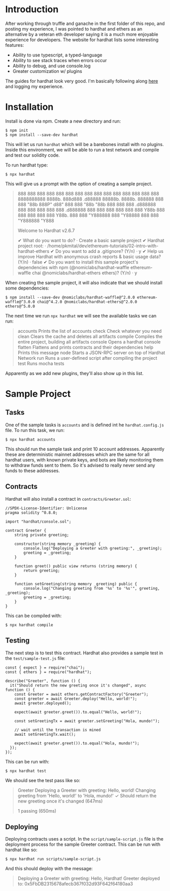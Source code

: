 # Introduction

After working through truffle and ganache in the first folder of this repo, and posting my experience, I was pointed to hardhat and ethers as an alternative by a veteran eth developer saying it is a much more enjoyable experience for developers. The website for hardhat lists some interesting features:

  * Ability to use typescript, a typed-language  
  * Ability to see stack traces when errors occur  
  * Ability to debug, and use console.log  
  * Greater customization w/ plugins  

The guides for hardhat look very good. I'm basically following along [here](https://hardhat.org/getting-started/) and logging my experience.

# Installation

Install is done via npm. Create a new directory and run:
```
$ npm init
$ npm install --save-dev hardhat
```
This will let us run `hardhat` which will be a barebones install with no plugins. Inside this environment, we will be able to run a test network and compile and test our solidity code.

To run hardhat type:
```
$ npx hardhat
```
This will give us a prompt with the option of creating a sample project.

> 888    888                      888 888               888
> 888    888                      888 888               888
> 888    888                      888 888               888
> 8888888888  8888b.  888d888 .d88888 88888b.   8888b.  888888
> 888    888     "88b 888P"  d88" 888 888 "88b     "88b 888
> 888    888 .d888888 888    888  888 888  888 .d888888 888
> 888    888 888  888 888    Y88b 888 888  888 888  888 Y88b.
> 888    888 "Y888888 888     "Y88888 888  888 "Y888888  "Y888
> 
> Welcome to Hardhat v2.6.7
> 
> ✔ What do you want to do? · Create a basic sample project
> ✔ Hardhat project root: · /home/pkmital/dev/ethereum-tutorials/02-intro-with-hardhat-ethers
> ✔ Do you want to add a .gitignore? (Y/n) · y
> ✔ Help us improve Hardhat with anonymous crash reports & basic usage data? (Y/n) · false
> ✔ Do you want to install this sample project's dependencies with npm (@nomiclabs/hardhat-waffle ethereum-waffle chai @nomiclabs/hardhat-ethers ethers)? (Y/n) · y

When creating the sample project, it will also indicate that we should install some dependencies:
```
$ npm install --save-dev @nomiclabs/hardhat-waffle@^2.0.0 ethereum-waffle@^3.0.0 chai@^4.2.0 @nomiclabs/hardhat-ethers@^2.0.0 ethers@^5.0.0
```
The next time we run `npx hardhat` we will see the available tasks we can run:

>  accounts      Prints the list of accounts
>  check         Check whatever you need
>  clean         Clears the cache and deletes all artifacts
>  compile       Compiles the entire project, building all artifacts
>  console       Opens a hardhat console
>  flatten       Flattens and prints contracts and their dependencies
>  help          Prints this message
>  node          Starts a JSON-RPC server on top of Hardhat Network
>  run           Runs a user-defined script after compiling the project
>  test          Runs mocha tests

Apparently as we add new plugins, they'll also show up in this list.

# Sample Project

## Tasks

One of the sample tasks is `accounts` and is defined int he `hardhat.config.js` file. To run this task, we run:
```
$ npx hardhat accounts
```
This should run the sample task and print 10 account addresses. Apparently these are deterministic mainnet addresses which are the same for all hardhat users, with known private keys, and bots are likely monitoring them to withdraw funds sent to them. So it's advised to really never send any funds to these addresses.

## Contracts

Hardhat will also install a contract in `contracts/Greeter.sol`:
```
//SPDX-License-Identifier: Unlicense
pragma solidity ^0.8.0;

import "hardhat/console.sol";

contract Greeter {
    string private greeting;

    constructor(string memory _greeting) {
        console.log("Deploying a Greeter with greeting:", _greeting);
        greeting = _greeting;
    }

    function greet() public view returns (string memory) {
        return greeting;
    }

    function setGreeting(string memory _greeting) public {
        console.log("Changing greeting from '%s' to '%s'", greeting, _greeting);
        greeting = _greeting;
    }
}
```
This can be compiled with:
```
$ npx hardhat compile
```
## Testing

The next step is to test this contract. Hardhat also provides a sample test in the `test/sample-test.js` file:
```
const { expect } = require("chai");
const { ethers } = require("hardhat");

describe("Greeter", function () {
  it("Should return the new greeting once it's changed", async function () {
    const Greeter = await ethers.getContractFactory("Greeter");
    const greeter = await Greeter.deploy("Hello, world!");
    await greeter.deployed();

    expect(await greeter.greet()).to.equal("Hello, world!");

    const setGreetingTx = await greeter.setGreeting("Hola, mundo!");

    // wait until the transaction is mined
    await setGreetingTx.wait();

    expect(await greeter.greet()).to.equal("Hola, mundo!");
  });
});
```
This can be run with:
```
$ npx hardhat test
```
We should see the test pass like so:

>   Greeter
> Deploying a Greeter with greeting: Hello, world!
> Changing greeting from 'Hello, world!' to 'Hola, mundo!'
>     ✓ Should return the new greeting once it's changed (647ms)
> 
> 
>   1 passing (650ms)

## Deploying

Deploying contracts uses a script. In the `script/sample-script.js` file is the deployment process for the sample Greeter contract. This can be run with hardhat like so:
```
$ npx hardhat run scripts/sample-script.js
```
And this should deploy with the message:

> Deploying a Greeter with greeting: Hello, Hardhat!
> Greeter deployed to: 0x5FbDB2315678afecb367f032d93F642f64180aa3
